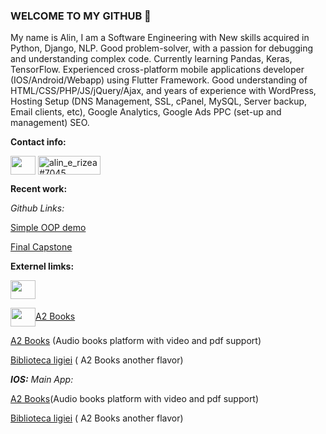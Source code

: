 ### WELCOME TO MY GITHUB 👋



My name is Alin, I am a Software Engineering with New skills acquired in Python, Django, NLP. Good problem-solver, with a passion for debugging and understanding complex code. Currently learning Pandas, Keras, TensorFlow.
Experienced cross-platform mobile applications developer (IOS/Android/Webapp) using Flutter Framework.
Good understanding of HTML/CSS/PHP/JS/jQuery/Ajax, and years of experience with WordPress, Hosting Setup (DNS Management, SSL, cPanel, MySQL, Server backup, Email clients, etc), Google Analytics, Google Ads PPC (set-up and management) SEO. 

**Contact info:**

<p align="left">
<a href="https://www.linkedin.com/in/alin-rizea-b10368104/" target="blank"><img align="center" src="https://bibliotecaligiei.ro/icons/linked-in-alt.svg"  height="30" width="40" /></a>
<a href="https://discord.gg/alin_e_rizea#7045" target="blank"><img align="center" src="https://bibliotecaligiei.ro/icons/discord.png" alt="alin_e_rizea#7045" height="30" width="100" /></a>
</p>


**Recent work:**

*Github Links:*

[Simple OOP demo](https://github.com/elisrizea/shoes_inventory)

[Final Capstone](https://github.com/elisrizea/finalCapstone)



**Externel limks:**


<a href="https://play.google.com/store/search?q=a2%20software&c=apps" target="blank"><img align="center" src="https://bibliotecaligiei.ro/icons/android.png" height="30" width="40" /></a>


<a href="https://play.google.com/store/apps/details?id=com.a2.books" target="blank"><img align="center" src="https://bibliotecaligiei.ro/icons/a2.png" height="30" width="40" />A2 Books</a>

[A2 Books](https://play.google.com/store/apps/details?id=com.a2.books) (Audio books platform with video and pdf support)


[Biblioteca ligiei](https://play.google.com/store/apps/details?id=com.a2.i1&hl=en_US&gl=US) ( A2 Books another flavor)
        
        
***IOS:***  *Main App:*
      
[A2 Books](https://apps.apple.com/us/app/a2-books/id1596772645)(Audio books platform with video and pdf support)

        
[Biblioteca ligiei](https://apps.apple.com/us/app/biblioteca-ligiei/id1623380233) ( A2 Books another flavor)
        



